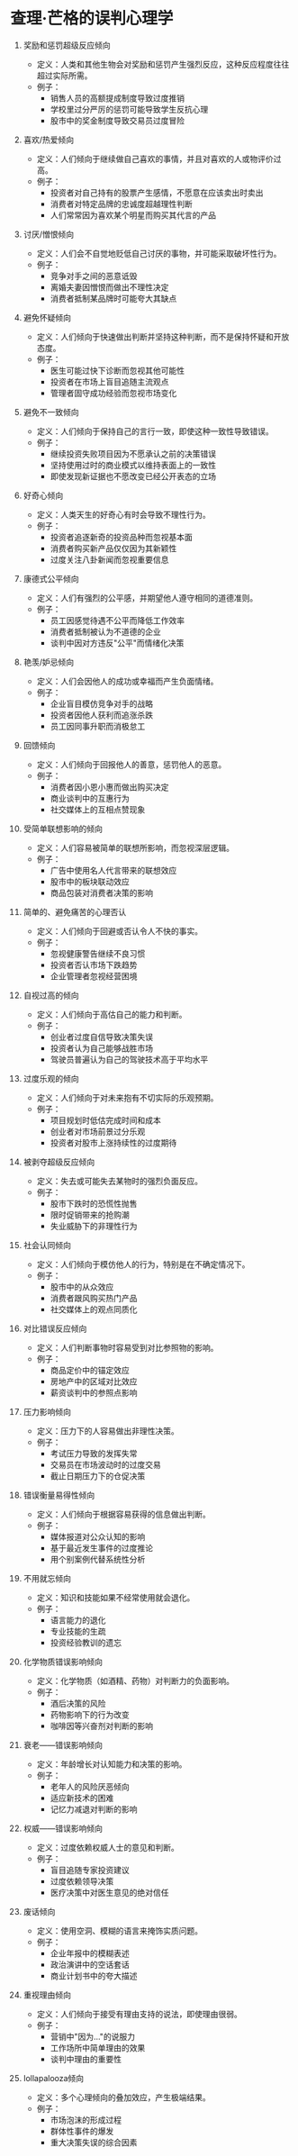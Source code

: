 # 查理·芒格的误判心理学

1. 奖励和惩罚超级反应倾向
   - 定义：人类和其他生物会对奖励和惩罚产生强烈反应，这种反应程度往往超过实际所需。
   - 例子：
     - 销售人员的高额提成制度导致过度推销
     - 学校里过分严厉的惩罚可能导致学生反抗心理
     - 股市中的奖金制度导致交易员过度冒险

2. 喜欢/热爱倾向
   - 定义：人们倾向于继续做自己喜欢的事情，并且对喜欢的人或物评价过高。
   - 例子：
     - 投资者对自己持有的股票产生感情，不愿意在应该卖出时卖出
     - 消费者对特定品牌的忠诚度超越理性判断
     - 人们常常因为喜欢某个明星而购买其代言的产品

3. 讨厌/憎恨倾向
   - 定义：人们会不自觉地贬低自己讨厌的事物，并可能采取破坏性行为。
   - 例子：
     - 竞争对手之间的恶意诋毁
     - 离婚夫妻因憎恨而做出不理性决定
     - 消费者抵制某品牌时可能夸大其缺点

4. 避免怀疑倾向
   - 定义：人们倾向于快速做出判断并坚持这种判断，而不是保持怀疑和开放态度。
   - 例子：
     - 医生可能过快下诊断而忽视其他可能性
     - 投资者在市场上盲目追随主流观点
     - 管理者固守成功经验而忽视市场变化

5. 避免不一致倾向
   - 定义：人们倾向于保持自己的言行一致，即使这种一致性导致错误。
   - 例子：
     - 继续投资失败项目因为不愿承认之前的决策错误
     - 坚持使用过时的商业模式以维持表面上的一致性
     - 即使发现新证据也不愿改变已经公开表态的立场

6. 好奇心倾向
   - 定义：人类天生的好奇心有时会导致不理性行为。
   - 例子：
     - 投资者追逐新奇的投资品种而忽视基本面
     - 消费者购买新产品仅仅因为其新颖性
     - 过度关注八卦新闻而忽视重要信息

7. 康德式公平倾向
   - 定义：人们有强烈的公平感，并期望他人遵守相同的道德准则。
   - 例子：
     - 员工因感觉待遇不公平而降低工作效率
     - 消费者抵制被认为不道德的企业
     - 谈判中因对方违反"公平"而情绪化决策

8. 艳羡/妒忌倾向
   - 定义：人们会因他人的成功或幸福而产生负面情绪。
   - 例子：
     - 企业盲目模仿竞争对手的战略
     - 投资者因他人获利而追涨杀跌
     - 员工因同事升职而消极怠工

9. 回馈倾向
   - 定义：人们倾向于回报他人的善意，惩罚他人的恶意。
   - 例子：
     - 消费者因小恩小惠而做出购买决定
     - 商业谈判中的互惠行为
     - 社交媒体上的互相点赞现象

10. 受简单联想影响的倾向
    - 定义：人们容易被简单的联想所影响，而忽视深层逻辑。
    - 例子：
      - 广告中使用名人代言带来的联想效应
      - 股市中的板块联动效应
      - 商品包装对消费者决策的影响

11. 简单的、避免痛苦的心理否认
    - 定义：人们倾向于回避或否认令人不快的事实。
    - 例子：
      - 忽视健康警告继续不良习惯
      - 投资者否认市场下跌趋势
      - 企业管理者忽视经营困境

12. 自视过高的倾向
    - 定义：人们倾向于高估自己的能力和判断。
    - 例子：
      - 创业者过度自信导致决策失误
      - 投资者认为自己能够战胜市场
      - 驾驶员普遍认为自己的驾驶技术高于平均水平

13. 过度乐观的倾向
    - 定义：人们倾向于对未来抱有不切实际的乐观预期。
    - 例子：
      - 项目规划时低估完成时间和成本
      - 创业者对市场前景过分乐观
      - 投资者对股市上涨持续性的过度期待

14. 被剥夺超级反应倾向
    - 定义：失去或可能失去某物时的强烈负面反应。
    - 例子：
      - 股市下跌时的恐慌性抛售
      - 限时促销带来的抢购潮
      - 失业威胁下的非理性行为

15. 社会认同倾向
    - 定义：人们倾向于模仿他人的行为，特别是在不确定情况下。
    - 例子：
      - 股市中的从众效应
      - 消费者跟风购买热门产品
      - 社交媒体上的观点同质化

16. 对比错误反应倾向
    - 定义：人们判断事物时容易受到对比参照物的影响。
    - 例子：
      - 商品定价中的锚定效应
      - 房地产中的区域对比效应
      - 薪资谈判中的参照点影响

17. 压力影响倾向
    - 定义：压力下的人容易做出非理性决策。
    - 例子：
      - 考试压力导致的发挥失常
      - 交易员在市场波动时的过度交易
      - 截止日期压力下的仓促决策

18. 错误衡量易得性倾向
    - 定义：人们倾向于根据容易获得的信息做出判断。
    - 例子：
      - 媒体报道对公众认知的影响
      - 基于最近发生事件的过度推论
      - 用个别案例代替系统性分析

19. 不用就忘倾向
    - 定义：知识和技能如果不经常使用就会退化。
    - 例子：
      - 语言能力的退化
      - 专业技能的生疏
      - 投资经验教训的遗忘

20. 化学物质错误影响倾向
    - 定义：化学物质（如酒精、药物）对判断力的负面影响。
    - 例子：
      - 酒后决策的风险
      - 药物影响下的行为改变
      - 咖啡因等兴奋剂对判断的影响

21. 衰老——错误影响倾向
    - 定义：年龄增长对认知能力和决策的影响。
    - 例子：
      - 老年人的风险厌恶倾向
      - 适应新技术的困难
      - 记忆力减退对判断的影响

22. 权威——错误影响倾向
    - 定义：过度依赖权威人士的意见和判断。
    - 例子：
      - 盲目追随专家投资建议
      - 过度依赖领导决策
      - 医疗决策中对医生意见的绝对信任

23. 废话倾向
    - 定义：使用空洞、模糊的语言来掩饰实质问题。
    - 例子：
      - 企业年报中的模糊表述
      - 政治演讲中的空话套话
      - 商业计划书中的夸大描述

24. 重视理由倾向
    - 定义：人们倾向于接受有理由支持的说法，即使理由很弱。
    - 例子：
      - 营销中"因为..."的说服力
      - 工作场所中简单理由的效果
      - 谈判中理由的重要性

25. lollapalooza倾向
    - 定义：多个心理倾向的叠加效应，产生极端结果。
    - 例子：
      - 市场泡沫的形成过程
      - 群体性事件的爆发
      - 重大决策失误的综合因素
